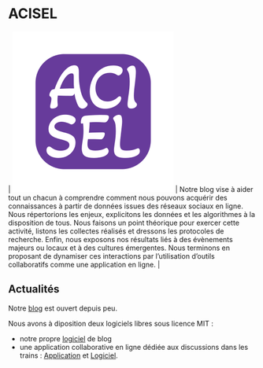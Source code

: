 # ACISEL

| ![logo](acisel.png) | Notre blog vise à aider tout un chacun à comprendre comment nous pouvons acquérir des connaissances à partir de données issues des réseaux sociaux en ligne. Nous répertorions les enjeux, explicitons les données et les algorithmes à la disposition de tous. Nous faisons un point théorique pour exercer cette activité, listons les collectes réalisés et dressons les protocoles de recherche. Enfin, nous exposons nos résultats liés à des évènements majeurs ou locaux et à des cultures émergentes. Nous terminons en proposant de dynamiser ces interactions par l’utilisation d’outils collaboratifs comme une application en ligne. |

## Actualités

Notre [blog](https://acisel.chasset.net) est ouvert depuis peu.

Nous avons à diposition deux logiciels libres sous licence MIT :

- notre propre [logiciel](https://github.com/acisel-chasset-net/sbm) de blog
- une application collaborative en ligne dédiée aux discussions dans les trains : [Application](https://mobitweet.liser.lu) et [Logiciel](https://github.com/acisel-chasset-net/mobitweet).
